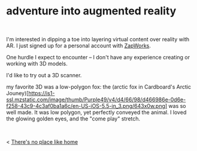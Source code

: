 # adventure into augmented reality

&nbsp;
&nbsp;

I'm interested in dipping a toe into layering virtual content over reality with AR. I just signed up for a personal account with [ZapWorks](https://zap.works).

One hurdle I expect to encounter – I don't have any experience creating or working with 3D models.

I'd like to try out a 3D scanner.

my favorite 3D was a low-polygon fox: the (arctic fox in Cardboard's Arctic Jouney)[https://is1-ssl.mzstatic.com/image/thumb/Purple49/v4/d4/66/98/d466986e-0d6e-f258-43c9-4c3af0ba1a6c/en-US-iOS-5.5-in_3.png/643x0w.png] was so well made. It was low polygon, yet perfectly conveyed the animal. I loved the glowing golden eyes, and the "come play" stretch.




&nbsp; &nbsp; &nbsp; &nbsp;
  

< [There's no place like home](../index.md)
